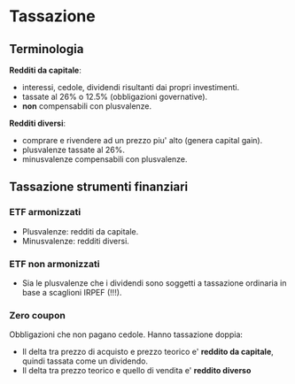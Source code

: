 # Tassazione

## Terminologia

**Redditi da capitale**:

- interessi, cedole, dividendi risultanti dai propri investimenti.
- tassate al 26% o 12.5% (obbligazioni governative).
- **non** compensabili con plusvalenze.

**Redditi diversi**:

- comprare e rivendere ad un prezzo piu' alto (genera capital gain).
- plusvalenze tassate al 26%.
- minusvalenze compensabili con plusvalenze.

## Tassazione strumenti finanziari

### ETF armonizzati

- Plusvalenze: redditi da capitale.
- Minusvalenze: redditi diversi.

### ETF non armonizzati

- Sia le plusvalenze che i dividendi sono soggetti a tassazione ordinaria in
  base a scaglioni IRPEF (!!!).

### Zero coupon

Obbligazioni che non pagano cedole. Hanno tassazione doppia:

- Il delta tra prezzo di acquisto e prezzo teorico e' **reddito da
  capitale**,
  quindi tassata come un dividendo.
- Il delta tra prezzo teorico e quello di vendita e' **reddito diverso**

